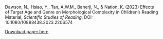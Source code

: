 
Dawson, N., Hsiao, Y., Tan, A.W.M., Banerji, N., & Nation, K. (2023) Effects of Target Age and Genre on Morphological Complexity in Children’s Reading Material, <i>Scientific Studies of Reading</i>, DOI: 10.1080/10888438.2023.2206574

[Download paper here](https://www.tandfonline.com/doi/full/10.1080/10888438.2023.2206574)


